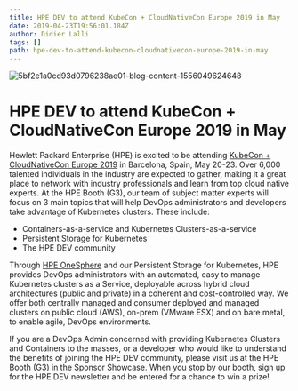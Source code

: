 ```yaml
---
title: HPE DEV to attend KubeCon + CloudNativeCon Europe 2019 in May
date: 2019-04-23T19:56:01.184Z
author: Didier Lalli 
tags: []
path: hpe-dev-to-attend-kubecon-cloudnativecon-europe-2019-in-may
---
```

![5bf2e1a0cd93d0796238ae01-blog-content-1556049624648](/uploads/media/2019/4/picture1-1556049624644.png)
  

# HPE DEV to attend KubeCon + CloudNativeCon Europe 2019 in May


Hewlett Packard Enterprise (HPE) is excited to be attending [KubeCon + CloudNativeCon Europe 2019](http://https://events.linuxfoundation.org/events/kubecon-cloudnativecon-europe-2019/) in Barcelona, Spain, May 20-23. Over 6,000 talented individuals in the industry are expected to gather, making it a great place to network with industry professionals and learn from top cloud native experts. 
At the HPE Booth (G3), our team of subject matter experts will focus on 3 main topics that will help DevOps administrators and developers take advantage of Kubernetes clusters. These include:

* Containers-as-a-service and Kubernetes Clusters-as-a-service
* Persistent Storage for Kubernetes
* The HPE DEV community

Through [HPE OneSphere](http://https://www.hpe.com/us/en/solutions/cloud/onesphere.html) and our Persistent Storage for Kubernetes, HPE provides DevOps administrators with an automated, easy to manage Kubernetes clusters as a Service, deployable across hybrid cloud architectures (public and private) in a coherent and cost-controlled way. We offer both centrally managed and consumer deployed and managed clusters on public cloud (AWS), on-prem (VMware ESX) and on bare metal, to enable agile, DevOps environments.

If you are a DevOps Admin concerned with providing Kubernetes Clusters and Containers to the masses, or a developer who would like to understand the benefits of joining the HPE DEV community, please visit us at the HPE Booth (G3) in the Sponsor Showcase. When you stop by our booth, sign up for the HPE DEV newsletter and be entered for a chance to win a prize!
